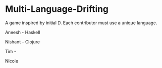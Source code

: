 # Multi-Language-Drifting
A game inspired by initial D.  Each contributor must use a unique language. 

Aneesh - Haskell

Nishant - Clojure

Tim - 

Nicole
